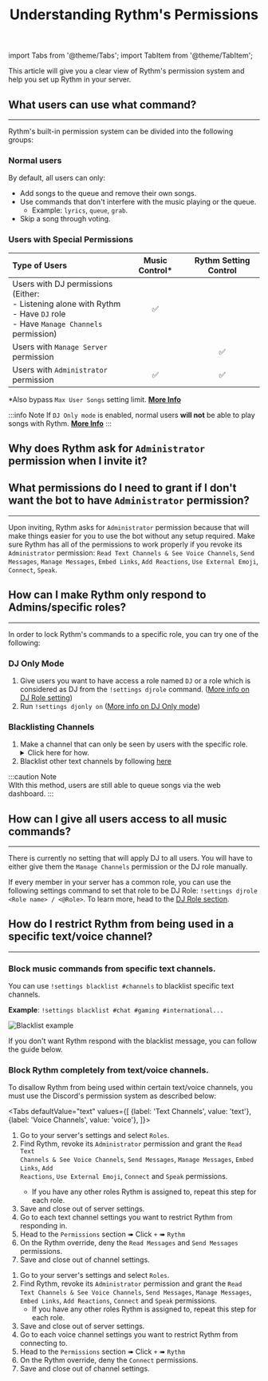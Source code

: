 ﻿---
id: permissions
title: Understanding Rythm's Permissions
---

import Tabs from '@theme/Tabs';
import TabItem from '@theme/TabItem';

This article will give you a clear view of Rythm's permission system and help you set up Rythm in your server.
## What users can use what command?
---
Rythm's built-in permission system can be divided into the following groups:

### Normal users
By default, all users can only:
- Add songs to the queue and remove their own songs.
- Use commands that don't interfere with the music playing or the queue.
  - Example: `lyrics`, `queue`, `grab`.
- Skip a song through voting.

### Users with Special Permissions

| Type of Users                                                                                                                      | Music Control* | Rythm Setting Control  |
|:-----------------------------------------------------------------------------------------------------------------------------------|:--------------:|:----------------------:|
| Users with DJ permissions<br/>(Either:<br/>- Listening alone with Rythm<br/>- Have `DJ` role<br/>- Have `Manage Channels` permission)  |       ✅  |                        |
| Users with `Manage Server` permission                                                                                         |                |         ✅             |
| Users with `Administrator` permission                                                                                         |      ✅        |        ✅              |

*Also bypass `Max User Songs` setting limit. [**More Info**](/settings#max-user-songs)

:::info Note
If `DJ Only mode` is enabled, normal users **will not** be able to play songs with Rythm. [**More Info**](/settings#dj-only-mode)
:::

## Why does Rythm ask for `Administrator` permission when I invite it?
## What permissions do I need to grant if I don't want the bot to have `Administrator` permission?
---
Upon inviting, Rythm asks for `Administrator` permission because that will make things easier for you to use the bot without any setup required. Make sure Rythm has all of the permissions to work properly if you revoke its `Administrator` permission: `Read Text Channels & See Voice Channels`, `Send Messages`, `Manage Messages`, `Embed Links`, `Add Reactions`, `Use External Emoji`, `Connect`, `Speak`.


## How can I make Rythm only respond to Admins/specific roles?
---
In order to lock Rythm's commands to a specific role, you can try one of the following:

### DJ Only Mode
 1. Give users you want to have access a role named `DJ` or a role which is considered as DJ from the `!settings djrole` command. ([More info on DJ Role setting](/settings#dj-role))
 2. Run `!settings djonly on` ([More info on DJ Only mode](/settings#dj-only-mode))

### Blacklisting Channels
 1. Make a channel that can only be seen by users with the specific role.
    <details>
        <summary>Click here for how.</summary>
        <ul>
            <img src="/docs/img/docs/perms/role.png" alt="role"/>
            <li>More information on how to do this can be found at <a href="https://support.discord.com/hc/en-us/articles/206029707">Discord's support page.</a></li>
        </ul>
    </details>
 2. Blacklist other text channels by following [here](/permissions#how-do-i-restrict-rythm-from-being-used-in-a-specific-textvoice-channel)

:::caution Note   
WIth this method, users are still able to queue songs via the web dashboard.
:::
## How can I give all users access to all music commands?
---
There is currently no setting that will apply DJ to all users. You will have to either give them the `Manage Channels` permission or the DJ role manually.

If every member in your server has a common role, you can use the following settings command to set that role to be DJ Role: `!settings djrole <Role name> / <@Role>`. To learn more, head to the [DJ Role section](/dj_role).

## How do I restrict Rythm from being used in a specific text/voice channel?
---
### Block music commands from specific text channels.
You can use `!settings blacklist #channels` to blacklist specific text channels.

**Example**: `!settings blacklist #chat #gaming #international...`

![Blacklist example](/img/docs/settings/blacklist-text-channel-example.png)

If you don't want Rythm respond with the blacklist message, you can follow the guide below.

### Block Rythm completely from text/voice channels.
To disallow Rythm from being used within certain text/voice channels, you must use the Discord's permission system as described below:

<Tabs
  defaultValue="text"
  values={[
    {label: 'Text Channels', value: 'text'},
    {label: 'Voice Channels', value: 'voice'},
  ]}>
  <TabItem value="text">
    <ol type="1">
      <li>Go to your server's settings and select <code>Roles</code>.</li>
      <li>Find Rythm, revoke its <code>Administrator</code> permission and grant the <code>Read Text Channels & See Voice Channels</code>, <code>Send Messages</code>, <code>Manage Messages</code>, <code>Embed Links</code>, <code>Add Reactions</code>, <code>Use External Emoji</code>, <code>Connect</code> and <code>Speak</code> permissions.
  <ul><li>If you have any other roles Rythm is assigned to, repeat this step for each role.</li></ul></li>
      <li>Save and close out of server settings.</li>
      <li>Go to each text channel settings you want to restrict Rythm from responding in.</li>
      <li>Head to the <code>Permissions</code> section ➠ Click <code>+</code> ➠ <code>Rythm</code></li>
      <li>On the Rythm override, deny the <code>Read Messages</code> and <code>Send Messages</code> permissions.</li>
      <li>Save and close out of channel settings.</li>
    </ol>
  </TabItem>
  <TabItem value="voice">
    <ol type="1">
      <li>Go to your server's settings and select <code>Roles</code>.</li>
      <li>Find Rythm, revoke its <code>Administrator</code> permission and grant the <code>Read Text Channels & See Voice Channels</code>, <code>Send Messages</code>, <code>Manage Messages</code>, <code>Embed Links</code>, <code>Add Reactions</code>, <code>Connect</code> and <code>Speak</code> permissions.
  <ul><li>If you have any other roles Rythm is assigned to, repeat this step for each role.</li></ul></li>
      <li>Save and close out of server settings.</li>
      <li>Go to each voice channel settings you want to restrict Rythm from connecting to.</li>
      <li>Head to the <code>Permissions</code> section ➠ Click <code>+</code> ➠ <code>Rythm</code></li>
      <li>On the Rythm override, deny the <code>Connect</code> permissions.</li>
      <li>Save and close out of channel settings.</li>
    </ol>
  </TabItem>
</Tabs>
